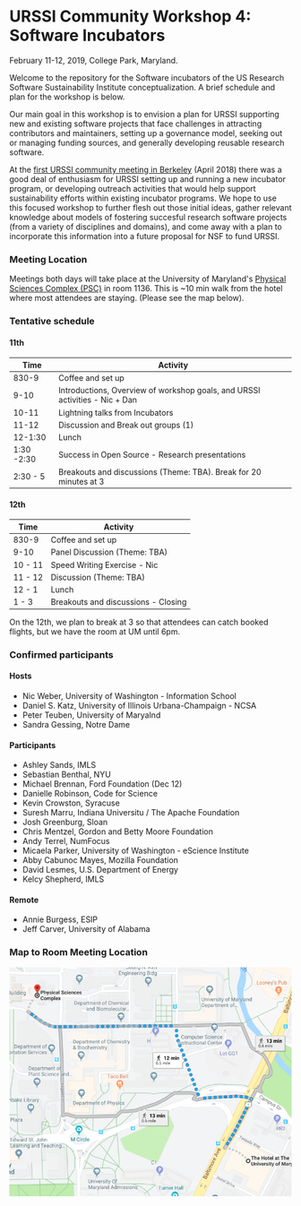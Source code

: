 # URSSI Community Workshop 4: Software Incubators

February 11-12, 2019, College Park, Maryland. 

Welcome to the repository for the Software incubators of the US Research Software Sustainability Institute conceptualization. A brief schedule and plan for the workshop is below. 

Our main goal in this workshop is to envision a plan for URSSI supporting new and existing software projects that face challenges in attracting contributors and maintainers, setting up a governance model, seeking out or managing funding sources, and generally developing reusable research software. 

At the [first URSSI community meeting in Berkeley](http://urssi.us/blog/2018/08/23/report-from-the-first-urssi-workshop/) (April 2018) there was a good deal of enthusiasm for URSSI setting up and running a new incubator program, or developing outreach activities that would help support sustainability efforts within existing incubator programs. We hope to use this focused workshop to further flesh out those initial ideas, gather relevant knowledge about models of fostering succesful research software projects (from a variety of disciplines and domains), and come away with a plan to incorporate this information into a future proposal for NSF to fund URSSI. 

### Meeting Location
Meetings both days will take place at the University of Maryland's [Physical Sciences Complex (PSC)](https://cmns.umd.edu/psc) in room 1136. This is ~10 min walk from the hotel where most attendees are staying. (Please see the map below). 

### Tentative schedule

#### 11th

| Time    | Activity                           |
|---------|------------------------------------|
| 830-9   | Coffee and set up                  |
| 9-10    | Introductions, Overview of workshop goals, and URSSI activities - Nic + Dan |
| 10-11   | Lightning talks from Incubators    |
| 11-12   | Discussion and Break out groups (1)|
| 12-1:30 | Lunch                              |
| 1:30 -2:30 | Success in Open Source - Research presentations |
| 2:30 - 5  | Breakouts and discussions (Theme: TBA). Break for 20 minutes at 3 |


#### 12th 
| Time    | Activity                           |
|---------|------------------------------------|
| 830-9   | Coffee and set up                  |
| 9-10    | Panel Discussion (Theme: TBA)      |
| 10 - 11 | Speed Writing Exercise - Nic       |
| 11 - 12 | Discussion (Theme: TBA)            | 
| 12 - 1  | Lunch     |     
| 1 - 3   | Breakouts and discussions - Closing |  

On the 12th, we plan to break at 3 so that attendees can catch booked flights, but we have the room at UM until 6pm. 

### Confirmed participants

#### Hosts 
- Nic Weber, University of Washington - Information School 
- Daniel S. Katz, University of Illinois Urbana-Champaign - NCSA
- Peter Teuben, University of Maryalnd  
- Sandra Gessing, Notre Dame

#### Participants
- Ashley Sands, IMLS 
- Sebastian Benthal, NYU
- Michael Brennan, Ford Foundation (Dec 12)
- Danielle Robinson, Code for Science 
- Kevin Crowston, Syracuse
- Suresh Marru, Indiana Universitu / The Apache Foundation
- Josh Greenburg, Sloan 
- Chris Mentzel, Gordon and Betty Moore Foundation
- Andy Terrel, NumFocus
- Micaela Parker, University of Washington - eScience Institute
- Abby Cabunoc Mayes, Mozilla Foundation 
- David Lesmes, U.S. Department of Energy 
- Kelcy Shepherd, IMLS

#### Remote 
- Annie Burgess, ESIP 
- Jeff Carver, University of Alabama

### Map to Room Meeting Location
![Route to Meeting Room](https://raw.githubusercontent.com/si2-urssi/software-incubator/master/hotel-meetingroom.png)

